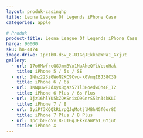 ```yaml
---
layout: produk-casinghp
title: Leona League Of Legends iPhone Case
categories: apple

# Produk
product-title: Leona League Of Legends iPhone Case
harga: 90000
sku: hn-4474
image-drive: 1pcIb0-d5v_8-UIGqJEkknaWPa1_GYjut
gallery:
  - url: 17oHMwfrcQGJmmBVx1NaAheQYiVcsoHak
    title: iPhone 5 / 5s / SE
  - url: 1Nhz223iGWoN2KC9Cvo-k0VmqI8J38C3Q
    title: iPhone 6 / 6s
  - url: 1KNpuwFJdXyXBgaz57Tl3HoedwQh4F_I2
    title: iPhone 6 Plus / 6s Plus
  - url: 1jz16hlYU5kZOKSnixO9GnrS53n34kKLI
    title: iPhone 7 / 8
  - url: 1yiPf3KQQkRLrpQJqMotjlMBhNGf6or8I
    title: iPhone 7 Plus / 8 Plus
  - url: 1pcIb0-d5v_8-UIGqJEkknaWPa1_GYjut
    title: iPhone X
---
```

